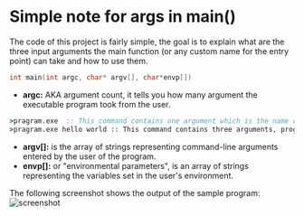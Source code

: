 # Simple note for args in main()
The code of this project is fairly simple, the goal is to explain what are the three input arguments the main function (or any custom name for the entry point) can take and how to use them.
```C++
int main(int argc, char* argv[], char*envp[])
```
* **argc:** AKA argument count, it tells you how many argument the executable program took from the user.
```bat
>pragram.exe  :: This command contains one argument which is the name of the program itself 
>pragram.exe hello world :: This command contains three arguments, program name: "pragram.exe", "hello" and "world", which separated with spaces 
```
* **argv[]:** is the array of strings representing command-line arguments entered by the user of the program.
* **envp[]:** or "environmental parameters", is an array of strings representing the variables set in the user's environment.

The following screenshot shows the output of the sample program:
![screenshot](https://assets.digitalocean.com/articles/alligator/boo.svg "screenshot")